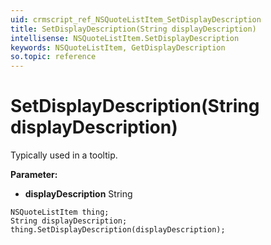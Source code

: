 ```yaml
---
uid: crmscript_ref_NSQuoteListItem_SetDisplayDescription
title: SetDisplayDescription(String displayDescription)
intellisense: NSQuoteListItem.SetDisplayDescription
keywords: NSQuoteListItem, GetDisplayDescription
so.topic: reference
---
```


# SetDisplayDescription(String displayDescription)

Typically used in a tooltip.

**Parameter:** 
 - **displayDescription** String

```crmscript
NSQuoteListItem thing;
String displayDescription;
thing.SetDisplayDescription(displayDescription);
```


